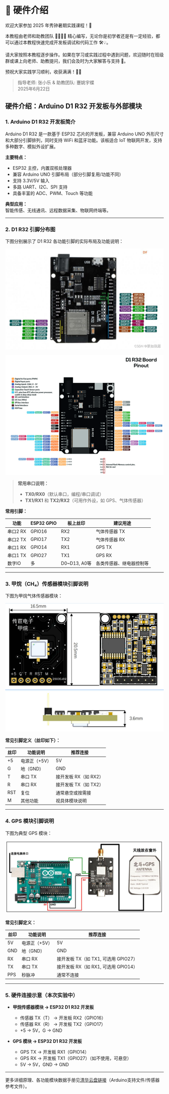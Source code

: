 # 🎉 硬件介绍

欢迎大家参加 2025 年秀钟暑期实践课程！🌱

本教程由老师和助教团队 🧑‍🏫👩‍💻 精心编写，无论你是初学者还是有一定经验，都可以通过本教程快速完成开发板调试和代码工作 🛠️💡。

请大家按照本教程逐步操作。如果在学习或实践过程中遇到问题，欢迎随时在班级群或课上向老师、助教提问，我们会及时为大家解答与支持 🤝。

预祝大家实践学习顺利，收获满满！🚀✨

> 指导老师: 张小乐 & 助教团队: 蹇姚宇蝶  
> 2025年6月22日

## 硬件介绍：Arduino D1 R32 开发板与外部模块

### 1. Arduino D1 R32 开发板简介

Arduino D1 R32 是一款基于 ESP32 芯片的开发板，兼容 Arduino UNO 外形尺寸和大部分引脚排列，同时支持 WiFi 和蓝牙功能。该板适合 IoT 物联网开发，支持多种数字、模拟外设扩展。

**主要特点：**
- ESP32 主控，内置双核处理器
- 兼容 Arduino UNO 引脚布局（部分引脚复用/功能不同）
- 支持 3.3V/5V 输入
- 多路 UART、I2C、SPI 支持
- 具备丰富的 ADC、PWM、Touch 等功能

**典型应用：**  
智能传感、无线通讯、远程数据采集、物联网终端等。

---

### 2. D1 R32 引脚分布图

下图分别展示了 D1 R32 各功能引脚的实际布局及功能说明：

![D1 R32 Pinout 简易版](./figures/board1.png)

![D1 R32 Pinout 详细版](./figures/board2.png)

> **常用串口说明：**  
> - **TX0/RX0**（默认串口，编程/串口调试）  
> - **TX1/RX1** 和 **TX2/RX2**（可用作外设，如 GPS、气体传感器）

**常用引脚：**

| 功能         | ESP32 GPIO | 板上丝印     | 建议用途                 |
| ------------ | ---------- | ------------ | ------------------------ |
| 串口2 RX     | GPIO16     | RX2          | 气体传感器 TX            |
| 串口2 TX     | GPIO17     | TX2          | 气体传感器 RX            |
| 串口1 RX     | GPIO14     | RX1          | GPS TX                   |
| 串口1 TX     | GPIO27     | TX1          | GPS RX                   |
| 数字IO       | 多         | D0~D13, A0等 | 各类传感器、继电器控制等 |

---

### 3. 甲烷（CH₄）传感器模块引脚说明

下图为甲烷气体传感器模块：

![甲烷传感器模块](./figures/CH4.jpg)

**常见引脚定义（丝印如下）：**

| 丝印   | 功能说明       | 推荐连接           |
| ------ | -------------- | ------------------ |
| +5     | 电源正（+5V）  | 5V                 |
| G      | 地（GND）      | GND                |
| T      | 串口 TX        | 接开发板 RX（如 RX2）|
| R      | 串口 RX        | 接开发板 TX（如 TX2）|
| RST    | 复位           | 通常悬空或按需接   |
| M      | 其他功能       | 视具体模块说明     |

---

### 4. GPS 模块引脚说明

下图为典型 GPS 模块：

![GPS模块](./figures/GPS.jpg)

**常见引脚定义：**

| 丝印   | 功能说明       | 推荐连接           |
| ------ | -------------- | ------------------ |
| 5V     | 电源正（+5V）  | 5V                 |
| GND    | 地（GND）      | GND                |
| RX     | 串口 RX        | 接开发板 TX（如 TX1, 可选用 GPIO27）|
| TX     | 串口 TX        | 接开发板 RX（如 RX1, 可选用 GPIO14）|
| PPS    | 秒脉冲         | 通常不连接         |

---

### 5. 硬件连接示意（本次实验中）

- **甲烷传感器模块 → ESP32 D1 R32 开发板**
  - 传感器 TX（T） → 开发板 RX2（GPIO16）
  - 传感器 RX（R） → 开发板 TX2（GPIO17）
  - +5 → 5V，G → GND

- **GPS 模块 → ESP32 D1 R32 开发板**
  - GPS TX → 开发板 RX1（GPIO14）
  - GPS RX → 开发板 TX1（GPIO27）（如不使用，可悬空）
  - 5V → 5V，GND → GND

---

更多详细原理、各功能模块数据手册见[清华云盘链接](https://cloud.tsinghua.edu.cn/library/b3586dc7-5ed5-4de1-95b3-ae2557835748/2025%E7%A7%80%E7%A7%8D%E6%9A%91%E6%9C%9F%E5%AE%9E%E8%B7%B5%E8%AF%BE%E7%A8%8B%E6%96%87%E4%BB%B6/Arduino%E6%94%AF%E6%8C%81%E6%96%87%E4%BB%B6/%E4%BC%A0%E6%84%9F%E5%99%A8%E5%8F%82%E8%80%83%E6%96%87%E4%BB%B6)（Arduino支持文件/传感器参考文件）。

